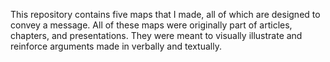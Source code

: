 This repository contains five maps that I made, all of which are designed to convey a message.
All of these maps were originally part of articles, chapters, and presentations. They were meant to visually illustrate and reinforce arguments made in verbally and textually.
